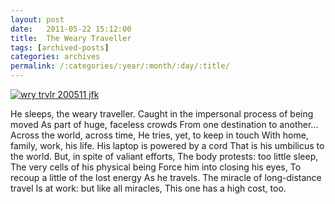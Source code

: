 ```yaml
---
layout: post
date:	2011-05-22 15:12:00
title:  The Weary Traveller
tags: [archived-posts]
categories: archives
permalink: /:categories/:year/:month/:day/:title/
---
```

<a href="http://s1142.photobucket.com/albums/n602/Deepapctrsglr/?action=view&amp;current=DSCF8354.jpg" target="_blank"><img src="http://i1142.photobucket.com/albums/n602/Deepapctrsglr/DSCF8354.jpg" border="0" alt="wry trvlr 200511 jfk"></a>


He sleeps, the weary traveller.
Caught in the impersonal process of being moved 
As part of huge, faceless crowds
From one destination to another...
Across the world, across time, 
He tries, yet, to keep in touch
With home, family, work, his life.
His laptop is powered by a cord
That is his umbilicus to the world.
But, in spite of valiant efforts,
The body protests: too little sleep,
The very cells of his physical being
Force him into closing his eyes,
To recoup a little of the lost energy
As he travels. The miracle of long-distance travel
Is at work: but like all miracles,
This one has a high cost, too.
